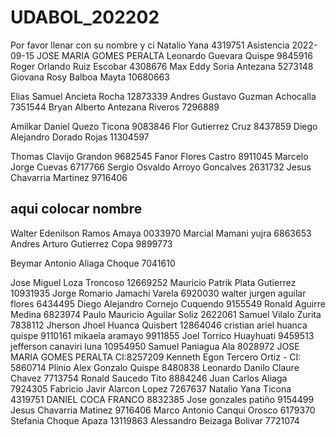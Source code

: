 # UDABOL_202202

Por favor llenar con su nombre y ci
Natalio Yana 4319751
Asistencia 2022-09-15
JOSE MARIA GOMES PERALTA
Leonardo Guevara Quispe 9845916
Roger Orlando Ruiz Escobar 4308676
Max Eddy Soria Antezana 5273148
Giovana Rosy Balboa Mayta 10680663

 Elias Samuel Ancieta Rocha 12873339
Andres Gustavo Guzman Achocalla 7351544
Bryan Alberto Antezana Riveros 7296889

Amilkar Daniel Quezo Ticona 9083846
Flor Gutierrez Cruz 8437859
Diego Alejandro Dorado Rojas 11304597

Thomas Clavijo Grandon 9682545
Fanor Flores Castro 8911045
Marcelo Jorge Cuevas 6717766
Sergio Osvaldo Arroyo Goncalves 2631732
Jesus Chavarria Martinez 9716406

## aqui colocar nombre

Walter Edenilson Ramos Amaya 0033970
Marcial Mamani yujra 6863653
Andres Arturo Gutierrez Copa 9899773

Beymar Antonio Aliaga Choque 7041610

Jose Miguel Loza Troncoso 12669252
Mauricio Patrik Plata Gutierrez 10931935
Jorge Romario Jamachi Varela 6920030
walter jurgen aguilar flores 6434495
Diego Alejandro Cornejo Cuquendo 9155549
Ronald Aguirre Medina 6823974
Paulo Mauricio Aguilar Soliz 2622061
Samuel Vilalo Zurita 7838112
Jherson Jhoel Huanca Quisbert 12864046
cristian ariel huanca quispe 9110161
mikaela aramayo 9911855
Joel Torrico Huayhuati 9459513
jefferson canaviri luna 10954950
Samuel Paniagua Ala 8028972
JOSE MARIA GOMES PERALTA CI:8257209
Kenneth Egon Tercero Ortiz - CI: 5860714
Plinio Alex Gonzalo Quispe 8480838
Leonardo Danilo Claure Chavez 7713754
Ronald Saucedo Tito 8884246
Juan Carlos Aliaga 7924305
Fabricio Javir Alarcon Lopez 7267637
Natalio Yana Ticona 4319751
DANIEL COCA FRANCO 8832385
Jose gonzales patiño 9154499
Jesus Chavarria Matinez 9716406
Marco Antonio Canqui Orosco 6179370
Stefania Choque Apaza 13119863
Alessandro Beizaga Bolivar 7721074
